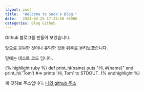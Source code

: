 ```yaml
---
layout: post
title:  "Welcome to Seok's Blog!"
date:   2023-03-25 17:28:58 +0900
categories: Blog Github 
---
```

Github 블로그를 만들어 보았습니다. 

앞으로 공부한 것이나 유익한 것들 위주로 올려보겠습니다. 

밑에는 테스트 코드 입니다. 

{% highlight ruby %}
def print_hi(name)
  puts "Hi, #{name}"
end
print_hi('Tom')
#=> prints 'Hi, Tom' to STDOUT.
{% endhighlight %}

제 깃허브 주소입니다. 
[나의 github 주소 ][github]



[github]: https://github.com/Seok05

<script src="https://utteranc.es/client.js"
        repo="Seok05/Seok05.github.io"
        issue-term="url"
        theme="github-light"
        crossorigin="anonymous"
        async>
</script>